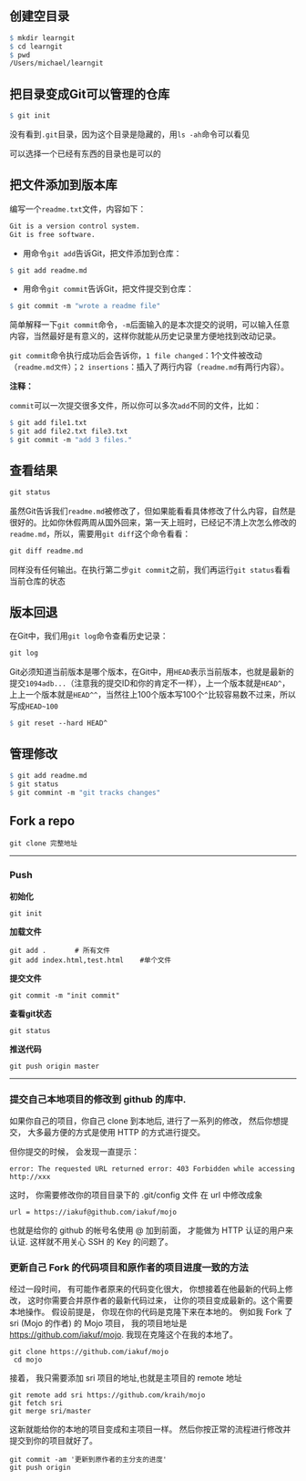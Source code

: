 ## 创建空目录

```makefile
$ mkdir learngit
$ cd learngit
$ pwd
/Users/michael/learngit
```

## 把目录变成Git可以管理的仓库

```makefile
$ git init
```

没有看到`.git`目录，因为这个目录是隐藏的，用`ls -ah`命令可以看见

可以选择一个已经有东西的目录也是可以的

## 把文件添加到版本库

编写一个`readme.txt`文件，内容如下：

```makefile
Git is a version control system.
Git is free software.
```

+ 用命令`git add`告诉Git，把文件添加到仓库：

```makefile
$ git add readme.md
```

+ 用命令`git commit`告诉Git，把文件提交到仓库：

```makefile
$ git commit -m "wrote a readme file"
```

简单解释一下`git commit`命令，`-m`后面输入的是本次提交的说明，可以输入任意内容，当然最好是有意义的，这样你就能从历史记录里方便地找到改动记录。

`git commit`命令执行成功后会告诉你，`1 file changed`：1个文件被改动（`readme.md文件`）；`2 insertions`：插入了两行内容（`readme.md`有两行内容）。

**注释：**

`commit`可以一次提交很多文件，所以你可以多次`add`不同的文件，比如：

```makefile
$ git add file1.txt
$ git add file2.txt file3.txt
$ git commit -m "add 3 files."
```

## 查看结果

```makefile
git status
```

虽然Git告诉我们`readme.md`被修改了，但如果能看看具体修改了什么内容，自然是很好的。比如你休假两周从国外回来，第一天上班时，已经记不清上次怎么修改的`readme.md`，所以，需要用`git diff`这个命令看看：

```makefile
git diff readme.md
```

同样没有任何输出。在执行第二步`git commit`之前，我们再运行`git status`看看当前仓库的状态

## 版本回退

在Git中，我们用`git log`命令查看历史记录：

```makefile
git log
```

Git必须知道当前版本是哪个版本，在Git中，用`HEAD`表示当前版本，也就是最新的提交`1094adb...`（注意我的提交ID和你的肯定不一样），上一个版本就是`HEAD^`，上上一个版本就是`HEAD^^`，当然往上100个版本写100个`^`比较容易数不过来，所以写成`HEAD~100`

```makefile
$ git reset --hard HEAD^
```

## 管理修改

```makefile
$ git add readme.md
$ git status
$ git commint -m "git tracks changes"
```

## Fork a repo

```
git clone 完整地址
```

---

### Push

**初始化**

```
git init
```

**加载文件**

```
git add .		# 所有文件
git add index.html,test.html	#单个文件
```

**提交文件**

```
git commit -m "init commit"
```

**查看git状态**

```
git status
```

**推送代码**

```
git push origin master
```

****

### 提交自己本地项目的修改到 github 的库中.

如果你自己的项目，你自己 clone 到本地后, 进行了一系列的修改， 然后你想提交， 大多最方便的方式是使用 HTTP 的方式进行提交。

但你提交的时候， 会发现一直提示：

```
error: The requested URL returned error: 403 Forbidden while accessing http://xxx
```

这时， 你需要修改你的项目目录下的 .git/config 文件 在 url 中修改成象

```
url = https://iakuf@github.com/iakuf/mojo
```

也就是给你的 github 的帐号名使用 @ 加到前面， 才能做为 HTTP 认证的用户来认证. 这样就不用关心 SSH 的 Key 的问题了。

### 更新自己 Fork 的代码项目和原作者的项目进度一致的方法

经过一段时间， 有可能作者原来的代码变化很大， 你想接着在他最新的代码上修改， 这时你需要合并原作者的最新代码过来， 让你的项目变成最新的。这个需要本地操作。 假设前提是， 你现在你的代码是克隆下来在本地的。 例如我 Fork 了 sri (Mojo 的作者) 的 Mojo 项目， 我的项目地址是 https://github.com/iakuf/mojo. 我现在克隆这个在我的本地了。

```
git clone https://github.com/iakuf/mojo
 cd mojo
```

接着， 我只需要添加 sri 项目的地址,也就是主项目的 remote 地址

```
git remote add sri https://github.com/kraih/mojo
git fetch sri
git merge sri/master
```

这新就能给你的本地的项目变成和主项目一样。 然后你按正常的流程进行修改并提交到你的项目就好了。

```
git commit -am '更新到原作者的主分支的进度'
git push origin
```